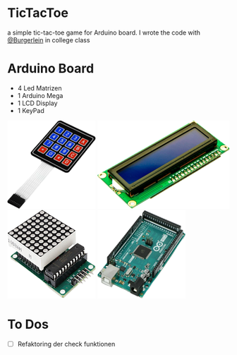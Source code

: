 # TicTacToe

a simple tic-tac-toe game for Arduino board.
I wrote the code with [@Burgerlein](https://github.com/Burgerlein) in college class

# Arduino Board

* 4 Led Matrizen
* 1 Arduino Mega
* 1 LCD Display
* 1 KeyPad

<img src="assets/KeyPad.png" width="200" height="200" alt="KeyPad">
<img src="assets/LCD.png" width="300" height="200" alt="LCD">
<img src="assets/Matrix.png" width="200" height="200" alt="Matrix">
<img src="assets/ArduinoMega.png" width="200" height="200" alt="Arduino Board">


# To Dos
- [ ] Refaktoring der check funktionen